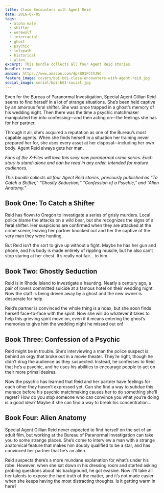 ```yaml
---
title: Close Encounters with Agent Reid
date: 2016-07-05
tags:
  - alpha male
  - shifter
  - werewolf
  - interracial
  - ghost
  - psychic
  - telepath
  - historical
  - alien
excerpt: This bundle collects all four Agent Reid stories.
bundle: true
amazon: https://www.amazon.com/dp/B01FCCXJGC
feature_image: covers/bpi-b01-close-encounters-with-agent-reid.jpg
social_image: social/bpi-b01-social.jpg
---
```


Even for the Bureau of Paranormal Investigation, Special Agent Gillian Reid seems to find herself in a lot of strange situations. She’s been held captive by an amorous feral shifter. She was once trapped in a ghost’s memory of his wedding night. Then there was the time a psychic matchmaker manipulated her into confessing—and then acting on—the feelings she has for her partner.

Through it all, she’s acquired a reputation as one of the Bureau’s most capable agents. When she finds herself in a situation her training never prepared her for, she uses every asset at her disposal—including her own body. Agent Reid always gets her man.

_Fans of the X-Files will love this sexy new paranormal crime series. Each story is stand-alone and can be read in any order. Intended for mature audiences._

_This bundle collects all four Agent Reid stories, previously published as “To Catch a Shifter,” “Ghostly Seduction,” “Confession of a Psychic,” and “Alien Anatomy.”_

## Book One: To Catch a Shifter

Reid has flown to Oregon to investigate a series of grisly murders. Local police blame the attacks on a wild bear, but she recognizes the signs of a feral shifter. Her suspicions are confirmed when they are attacked at the crime scene, leaving her partner knocked out and her the captive of the very man they were hunting.

But Reid isn’t the sort to give up without a fight. Maybe he has her gun and phone, and his body is made entirely of rippling muscle, but he also can’t stop staring at her chest. It’s really not fair… to him.

## Book Two: Ghostly Seduction

Reid is in Rhode Island to investigate a haunting. Nearly a century ago, a pair of lovers committed suicide at a famous hotel on their wedding night. Now the staff is being driven away by a ghost and the new owner is desperate for help.

Reid’s partner is convinced the whole thing is a hoax, but she soon finds herself face-to-face with the spirit. Now she will do whatever it takes to help this grieving spirit move on, even if it means entering the ghost’s memories to give him the wedding night he missed out on!

## Book Three: Confession of a Psychic

Reid might be in trouble. She’s interviewing a man the police suspect is behind an orgy that broke out in a movie theater. They’re right, though he didn’t drug the audience as they suspected. Instead, he confesses to Reid that he’s a psychic, and he uses his abilities to encourage people to act on their more primal desires.

Now the psychic has learned that Reid and her partner have feelings for each other they haven’t expressed yet. Can she find a way to subdue this menace before his psychic matchmaking causes her to do something she’ll regret? How do you stop someone who can convince you what you’re doing is a good idea? Maybe if she can find a way to break his concentration…

## Book Four: Alien Anatomy

Special Agent Gillian Reid never expected to find herself on the set of an adult film, but working at the Bureau of Paranormal Investigation can take you to some strange places. She’s come to interview a man with a strange anatomical feature that makes him doubly qualified to be a star, and has convinced her partner that he’s an alien.

Reid suspects there’s a more mundane explanation for what’s under his robe. However, when she sat down in his dressing room and started asking probing questions about his background, he got evasive. Now it’ll take all her talents to expose the hard truth of the matter, and it’s not made easier when she keeps having the most distracting thoughts. Is it getting warm in here?
